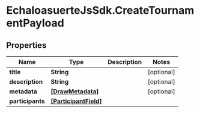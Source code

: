 # EchaloasuerteJsSdk.CreateTournamentPayload

## Properties

Name | Type | Description | Notes
------------ | ------------- | ------------- | -------------
**title** | **String** |  | [optional] 
**description** | **String** |  | [optional] 
**metadata** | [**[DrawMetadata]**](DrawMetadata.md) |  | [optional] 
**participants** | [**[ParticipantField]**](ParticipantField.md) |  | 


